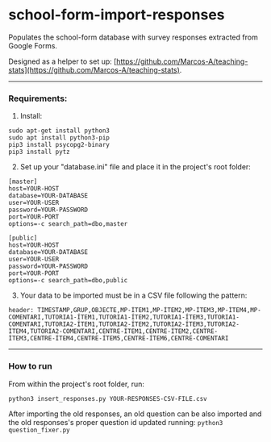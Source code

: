 # school-form-import-responses
Populates the school-form database with survey responses extracted from Google Forms.

Designed as a helper to set up: [https://github.com/Marcos-A/teaching-stats](https://github.com/Marcos-A/teaching-stats).

---

### Requirements:
1. Install:

```
sudo apt-get install python3	
sudo apt install python3-pip
pip3 install psycopg2-binary
pip3 install pytz
```

2. Set up your "database.ini" file and place it in the project's root folder:

```
[master]
host=YOUR-HOST
database=YOUR-DATABASE
user=YOUR-USER
password=YOUR-PASSWORD
port=YOUR-PORT
options=-c search_path=dbo,master

[public]
host=YOUR-HOST
database=YOUR-DATABASE
user=YOUR-USER
password=YOUR-PASSWORD
port=YOUR-PORT
options=-c search_path=dbo,public
```

3. Your data to be imported must be in a CSV file following the pattern:

```
header: TIMESTAMP,GRUP,OBJECTE,MP-ÍTEM1,MP-ÍTEM2,MP-ÍTEM3,MP-ÍTEM4,MP-COMENTARI,TUTORIA1-ÍTEM1,TUTORIA1-ÍTEM2,TUTORIA1-ÍTEM3,TUTORIA1-COMENTARI,TUTORIA2-ÍTEM1,TUTORIA2-ÍTEM2,TUTORIA2-ÍTEM3,TUTORIA2-ÍTEM4,TUTORIA2-COMENTARI,CENTRE-ÍTEM1,CENTRE-ÍTEM2,CENTRE-ÍTEM3,CENTRE-ÍTEM4,CENTRE-ÍTEM5,CENTRE-ÍTEM6,CENTRE-COMENTARI
```


---

### How to run
From within the project's root folder, run:

`python3 insert_responses.py YOUR-RESPONSES-CSV-FILE.csv`

After importing the old responses, an old question can be also imported and the old responses's proper question id updated running:
`python3 question_fixer.py`
